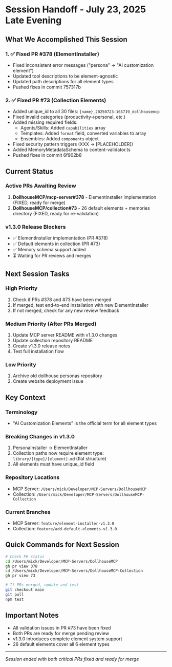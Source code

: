 # Session Handoff - July 23, 2025 Late Evening

## What We Accomplished This Session

### 1. ✅ Fixed PR #378 (ElementInstaller)
- Fixed inconsistent error messages ("persona" → "AI customization element")
- Updated tool descriptions to be element-agnostic
- Updated path descriptions for all element types
- Pushed fixes in commit 757317b

### 2. ✅ Fixed PR #73 (Collection Elements)
- Added unique_id to all 30 files: `{name}_20250723-165719_dollhousemcp`
- Fixed invalid categories (productivity→personal, etc.)
- Added missing required fields:
  - Agents/Skills: Added `capabilities` array
  - Templates: Added `format` field, converted variables to array
  - Ensembles: Added `components` object
- Fixed security pattern triggers (XXX → [PLACEHOLDER])
- Added MemoryMetadataSchema to content-validator.ts
- Pushed fixes in commit 6f902b8

## Current Status

### Active PRs Awaiting Review
1. **DollhouseMCP/mcp-server#378** - ElementInstaller implementation (FIXED, ready for merge)
2. **DollhouseMCP/collection#73** - 26 default elements + memories directory (FIXED, ready for re-validation)

### v1.3.0 Release Blockers
- ✅ ElementInstaller implementation (PR #378)
- ✅ Default elements in collection (PR #73)
- ✅ Memory schema support added
- ⏳ Waiting for PR reviews and merges

## Next Session Tasks

### High Priority
1. Check if PRs #378 and #73 have been merged
2. If merged, test end-to-end installation with new ElementInstaller
3. If not merged, check for any new review feedback

### Medium Priority (After PRs Merged)
1. Update MCP server README with v1.3.0 changes
2. Update collection repository README
3. Create v1.3.0 release notes
4. Test full installation flow

### Low Priority
1. Archive old dollhouse personas repository
2. Create website deployment issue

## Key Context

### Terminology
- "AI Customization Elements" is the official term for all element types

### Breaking Changes in v1.3.0
1. PersonaInstaller → ElementInstaller
2. Collection paths now require element type: `library/[type]/[element].md` (flat structure)
3. All elements must have unique_id field

### Repository Locations
- MCP Server: `/Users/mick/Developer/MCP-Servers/DollhouseMCP`
- Collection: `/Users/mick/Developer/MCP-Servers/DollhouseMCP-Collection`

### Current Branches
- MCP Server: `feature/element-installer-v1.3.0`
- Collection: `feature/add-default-elements-v1.3.0`

## Quick Commands for Next Session

```bash
# Check PR status
cd /Users/mick/Developer/MCP-Servers/DollhouseMCP
gh pr view 378
cd /Users/mick/Developer/MCP-Servers/DollhouseMCP-Collection
gh pr view 73

# If PRs merged, update and test
git checkout main
git pull
npm test
```

## Important Notes
- All validation issues in PR #73 have been fixed
- Both PRs are ready for merge pending review
- v1.3.0 introduces complete element system support
- 26 default elements cover all 6 element types

---
*Session ended with both critical PRs fixed and ready for merge*